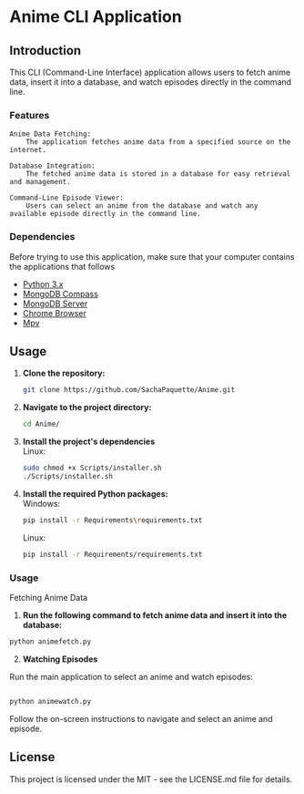 # Anime CLI Application
## Introduction

This CLI (Command-Line Interface) application allows users to fetch anime data, insert it into a database, and watch episodes directly in the command line.
### Features

    Anime Data Fetching:
        The application fetches anime data from a specified source on the internet.

    Database Integration:
        The fetched anime data is stored in a database for easy retrieval and management.

    Command-Line Episode Viewer:
        Users can select an anime from the database and watch any available episode directly in the command line.

### Dependencies
Before trying to use this application, make sure that your computer contains the applications that follows

- [Python 3.x](https://www.python.org/downloads/)
- [MongoDB Compass](https://www.mongodb.com/try/download/compass)
- [MongoDB Server](https://www.mongodb.com/try/download/community)
- [Chrome Browser](https://www.google.com/chrome/)
- [Mpv](https://mpv.io/)


## Usage

1. **Clone the repository:**

    ```bash
    git clone https://github.com/SachaPaquette/Anime.git
    ```

2. **Navigate to the project directory:**

    ```bash
    cd Anime/
    ```
3. **Install the project's dependencies** <br>
    Linux:
    ```bash
    sudo chmod +x Scripts/installer.sh
    ./Scripts/installer.sh 

4. **Install the required Python packages:** <br>
    Windows:
    ```bash
    pip install -r Requirements\requirements.txt
    ```
    Linux:
    ```bash
    pip install -r Requirements/requirements.txt
    ```

### Usage
Fetching Anime Data

1. **Run the following command to fetch anime data and insert it into the database:**

```bash
python animefetch.py
```

2. **Watching Episodes**

Run the main application to select an anime and watch episodes:

```bash

python animewatch.py
```

Follow the on-screen instructions to navigate and select an anime and episode.



## License

This project is licensed under the MIT - see the LICENSE.md file for details.